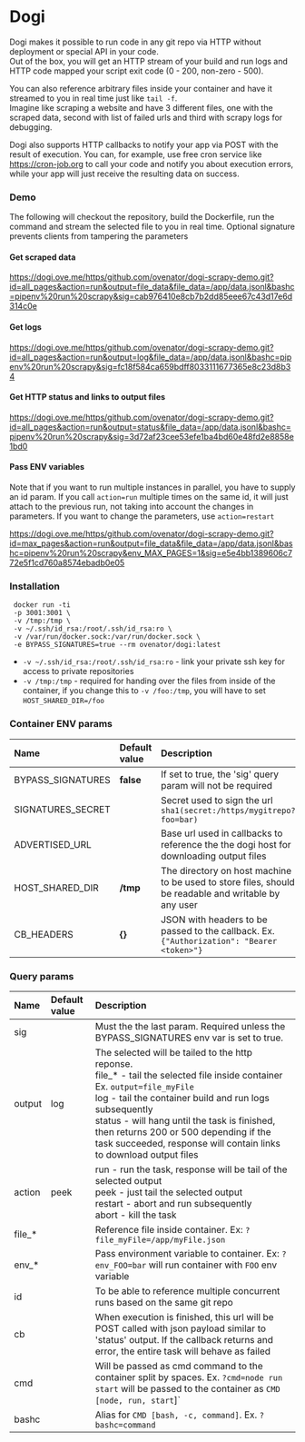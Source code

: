 # Dogi

Dogi makes it possible to run code in any git repo via HTTP without deployment or special API in your code.   
Out of the box, you will get an HTTP stream of your build and run logs and HTTP code mapped your script exit code (0 - 200, non-zero - 500).   

You can also reference arbitrary files inside your container and have it streamed to you in real time just like `tail -f`.   
Imagine like scraping a website and have 3 different files, one with the scraped data, second with list of failed urls and third with scrapy logs for debugging.

Dogi also supports HTTP callbacks to notify your app via POST with the result of execution. You can, for example, use free cron service like https://cron-job.org to call your code and notify you about execution errors, while your app will just receive the resulting data on success.

### Demo
The following will checkout the repository, build the Dockerfile, run the command and stream the selected file to you in real time. Optional signature prevents clients from tampering the parameters

#### Get scraped data
https://dogi.ove.me/https/github.com/ovenator/dogi-scrapy-demo.git?id=all_pages&action=run&output=file_data&file_data=/app/data.jsonl&bashc=pipenv%20run%20scrapy&sig=cab976410e8cb7b2dd85eee67c43d17e6d314c0e

#### Get logs
https://dogi.ove.me/https/github.com/ovenator/dogi-scrapy-demo.git?id=all_pages&action=run&output=log&file_data=/app/data.jsonl&bashc=pipenv%20run%20scrapy&sig=fc18f584ca659bdff8033111677365e8c23d8b34

#### Get HTTP status and links to output files
https://dogi.ove.me/https/github.com/ovenator/dogi-scrapy-demo.git?id=all_pages&action=run&output=status&file_data=/app/data.jsonl&bashc=pipenv%20run%20scrapy&sig=3d72af23cee53efe1ba4bd60e48fd2e8858e1bd0

#### Pass ENV variables
Note that if you want to run multiple instances in parallel, you have to supply an id param. If you call `action=run` multiple times on the same id, it will just attach to the previous run, not taking into account the changes in parameters. If you want to change the parameters, use `action=restart`

https://dogi.ove.me/https/github.com/ovenator/dogi-scrapy-demo.git?id=max_pages&action=run&output=file_data&file_data=/app/data.jsonl&bashc=pipenv%20run%20scrapy&env_MAX_PAGES=1&sig=e5e4bb1389606c772e5f1cd760a8574ebadb0e05



### Installation
```shell
 docker run -ti 
 -p 3001:3001 \
 -v /tmp:/tmp \
 -v ~/.ssh/id_rsa:/root/.ssh/id_rsa:ro \
 -v /var/run/docker.sock:/var/run/docker.sock \
 -e BYPASS_SIGNATURES=true --rm ovenator/dogi:latest
```

* `-v ~/.ssh/id_rsa:/root/.ssh/id_rsa:ro` - link your private ssh key for access to private repositories
* `-v /tmp:/tmp` - required for handing over the files from inside of the container, if you change this to `-v /foo:/tmp`, you will have to set `HOST_SHARED_DIR=/foo`


### Container ENV params

| Name                      | Default value  | Description   |
| :------------------------ | :------------- | :------------ |
| BYPASS_SIGNATURES         |   **false**    |  If set to true, the 'sig' query param will not be required |
| SIGNATURES_SECRET         |                |  Secret used to sign the url `sha1(secret:/https/mygitrepo?foo=bar)` |
| ADVERTISED_URL            |                |  Base url used in callbacks to reference the the dogi host for downloading output files |
| HOST_SHARED_DIR           |    **/tmp**    | The directory on host machine to be used to store files, should be readable and writable by any user  |
| CB_HEADERS                |    **{}**      | JSON with headers to be passed to the callback. Ex. `{"Authorization": "Bearer <token>"}`  |


### Query params

| Name                      | Default value  | Description   |
| :------------------------ | :------------- | :------------ |
|   sig                     |                | Must the the last param. Required unless the BYPASS_SIGNATURES env var is set to true. |
|   output                  |   log          | The selected will be tailed to the http reponse. <br/> file_* - tail the selected file inside container Ex. `output=file_myFile` <br/> log - tail the container build and run logs subsequently <br/> status - will hang until the task is finished, then returns 200 or 500 depending if the task succeeded, response will contain links to download output files  |
|   action                  |   peek         | run - run the task, response will be tail of the selected output <br/> peek - just tail the selected output <br/> restart - abort and run subsequently <br/> abort - kill the task |
|   file_*                  |                | Reference file inside container. Ex: `?file_myFile=/app/myFile.json`   |
|   env_*                   |                | Pass environment variable to container. Ex: `?env_FOO=bar` will run container with `FOO` env variable |
|   id                      |                | To be able to reference multiple concurrent runs based on the same git repo |
|   cb                      |                | When execution is finished, this url will be POST called with json payload similar to 'status' output. If the callback returns and error, the entire task will behave as failed |
|   cmd                     |                | Will be passed as cmd command to the container split by spaces. Ex. `?cmd=node run start` will be passed to the container as `CMD [node, run, start`]`  |
|   bashc                   |                | Alias for `CMD [bash, -c, command]`. Ex. `?bashc=command`  |

